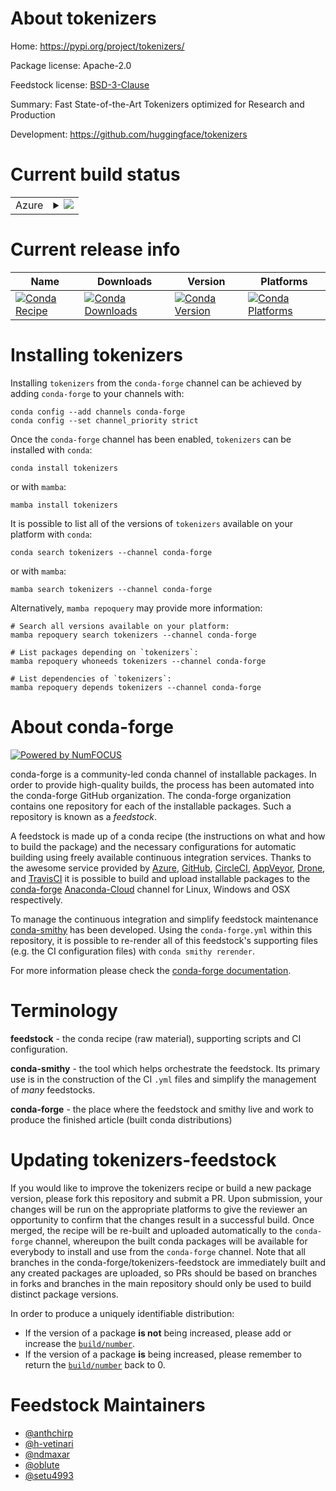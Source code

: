 About tokenizers
================

Home: https://pypi.org/project/tokenizers/

Package license: Apache-2.0

Feedstock license: [BSD-3-Clause](https://github.com/conda-forge/tokenizers-feedstock/blob/main/LICENSE.txt)

Summary: Fast State-of-the-Art Tokenizers optimized for Research and Production

Development: https://github.com/huggingface/tokenizers

Current build status
====================


<table>
    
  <tr>
    <td>Azure</td>
    <td>
      <details>
        <summary>
          <a href="https://dev.azure.com/conda-forge/feedstock-builds/_build/latest?definitionId=10291&branchName=main">
            <img src="https://dev.azure.com/conda-forge/feedstock-builds/_apis/build/status/tokenizers-feedstock?branchName=main">
          </a>
        </summary>
        <table>
          <thead><tr><th>Variant</th><th>Status</th></tr></thead>
          <tbody><tr>
              <td>linux_64_openssl1.1.1python3.10.____cpython</td>
              <td>
                <a href="https://dev.azure.com/conda-forge/feedstock-builds/_build/latest?definitionId=10291&branchName=main">
                  <img src="https://dev.azure.com/conda-forge/feedstock-builds/_apis/build/status/tokenizers-feedstock?branchName=main&jobName=linux&configuration=linux_64_openssl1.1.1python3.10.____cpython" alt="variant">
                </a>
              </td>
            </tr><tr>
              <td>linux_64_openssl1.1.1python3.11.____cpython</td>
              <td>
                <a href="https://dev.azure.com/conda-forge/feedstock-builds/_build/latest?definitionId=10291&branchName=main">
                  <img src="https://dev.azure.com/conda-forge/feedstock-builds/_apis/build/status/tokenizers-feedstock?branchName=main&jobName=linux&configuration=linux_64_openssl1.1.1python3.11.____cpython" alt="variant">
                </a>
              </td>
            </tr><tr>
              <td>linux_64_openssl1.1.1python3.8.____cpython</td>
              <td>
                <a href="https://dev.azure.com/conda-forge/feedstock-builds/_build/latest?definitionId=10291&branchName=main">
                  <img src="https://dev.azure.com/conda-forge/feedstock-builds/_apis/build/status/tokenizers-feedstock?branchName=main&jobName=linux&configuration=linux_64_openssl1.1.1python3.8.____cpython" alt="variant">
                </a>
              </td>
            </tr><tr>
              <td>linux_64_openssl1.1.1python3.9.____cpython</td>
              <td>
                <a href="https://dev.azure.com/conda-forge/feedstock-builds/_build/latest?definitionId=10291&branchName=main">
                  <img src="https://dev.azure.com/conda-forge/feedstock-builds/_apis/build/status/tokenizers-feedstock?branchName=main&jobName=linux&configuration=linux_64_openssl1.1.1python3.9.____cpython" alt="variant">
                </a>
              </td>
            </tr><tr>
              <td>linux_aarch64_openssl1.1.1python3.10.____cpython</td>
              <td>
                <a href="https://dev.azure.com/conda-forge/feedstock-builds/_build/latest?definitionId=10291&branchName=main">
                  <img src="https://dev.azure.com/conda-forge/feedstock-builds/_apis/build/status/tokenizers-feedstock?branchName=main&jobName=linux&configuration=linux_aarch64_openssl1.1.1python3.10.____cpython" alt="variant">
                </a>
              </td>
            </tr><tr>
              <td>linux_aarch64_openssl1.1.1python3.11.____cpython</td>
              <td>
                <a href="https://dev.azure.com/conda-forge/feedstock-builds/_build/latest?definitionId=10291&branchName=main">
                  <img src="https://dev.azure.com/conda-forge/feedstock-builds/_apis/build/status/tokenizers-feedstock?branchName=main&jobName=linux&configuration=linux_aarch64_openssl1.1.1python3.11.____cpython" alt="variant">
                </a>
              </td>
            </tr><tr>
              <td>linux_aarch64_openssl1.1.1python3.8.____cpython</td>
              <td>
                <a href="https://dev.azure.com/conda-forge/feedstock-builds/_build/latest?definitionId=10291&branchName=main">
                  <img src="https://dev.azure.com/conda-forge/feedstock-builds/_apis/build/status/tokenizers-feedstock?branchName=main&jobName=linux&configuration=linux_aarch64_openssl1.1.1python3.8.____cpython" alt="variant">
                </a>
              </td>
            </tr><tr>
              <td>linux_aarch64_openssl1.1.1python3.9.____cpython</td>
              <td>
                <a href="https://dev.azure.com/conda-forge/feedstock-builds/_build/latest?definitionId=10291&branchName=main">
                  <img src="https://dev.azure.com/conda-forge/feedstock-builds/_apis/build/status/tokenizers-feedstock?branchName=main&jobName=linux&configuration=linux_aarch64_openssl1.1.1python3.9.____cpython" alt="variant">
                </a>
              </td>
            </tr><tr>
              <td>linux_ppc64le_openssl1.1.1python3.10.____cpython</td>
              <td>
                <a href="https://dev.azure.com/conda-forge/feedstock-builds/_build/latest?definitionId=10291&branchName=main">
                  <img src="https://dev.azure.com/conda-forge/feedstock-builds/_apis/build/status/tokenizers-feedstock?branchName=main&jobName=linux&configuration=linux_ppc64le_openssl1.1.1python3.10.____cpython" alt="variant">
                </a>
              </td>
            </tr><tr>
              <td>linux_ppc64le_openssl1.1.1python3.11.____cpython</td>
              <td>
                <a href="https://dev.azure.com/conda-forge/feedstock-builds/_build/latest?definitionId=10291&branchName=main">
                  <img src="https://dev.azure.com/conda-forge/feedstock-builds/_apis/build/status/tokenizers-feedstock?branchName=main&jobName=linux&configuration=linux_ppc64le_openssl1.1.1python3.11.____cpython" alt="variant">
                </a>
              </td>
            </tr><tr>
              <td>linux_ppc64le_openssl1.1.1python3.8.____cpython</td>
              <td>
                <a href="https://dev.azure.com/conda-forge/feedstock-builds/_build/latest?definitionId=10291&branchName=main">
                  <img src="https://dev.azure.com/conda-forge/feedstock-builds/_apis/build/status/tokenizers-feedstock?branchName=main&jobName=linux&configuration=linux_ppc64le_openssl1.1.1python3.8.____cpython" alt="variant">
                </a>
              </td>
            </tr><tr>
              <td>linux_ppc64le_openssl1.1.1python3.9.____cpython</td>
              <td>
                <a href="https://dev.azure.com/conda-forge/feedstock-builds/_build/latest?definitionId=10291&branchName=main">
                  <img src="https://dev.azure.com/conda-forge/feedstock-builds/_apis/build/status/tokenizers-feedstock?branchName=main&jobName=linux&configuration=linux_ppc64le_openssl1.1.1python3.9.____cpython" alt="variant">
                </a>
              </td>
            </tr><tr>
              <td>osx_64_openssl1.1.1python3.10.____cpython</td>
              <td>
                <a href="https://dev.azure.com/conda-forge/feedstock-builds/_build/latest?definitionId=10291&branchName=main">
                  <img src="https://dev.azure.com/conda-forge/feedstock-builds/_apis/build/status/tokenizers-feedstock?branchName=main&jobName=osx&configuration=osx_64_openssl1.1.1python3.10.____cpython" alt="variant">
                </a>
              </td>
            </tr><tr>
              <td>osx_64_openssl1.1.1python3.11.____cpython</td>
              <td>
                <a href="https://dev.azure.com/conda-forge/feedstock-builds/_build/latest?definitionId=10291&branchName=main">
                  <img src="https://dev.azure.com/conda-forge/feedstock-builds/_apis/build/status/tokenizers-feedstock?branchName=main&jobName=osx&configuration=osx_64_openssl1.1.1python3.11.____cpython" alt="variant">
                </a>
              </td>
            </tr><tr>
              <td>osx_64_openssl1.1.1python3.8.____cpython</td>
              <td>
                <a href="https://dev.azure.com/conda-forge/feedstock-builds/_build/latest?definitionId=10291&branchName=main">
                  <img src="https://dev.azure.com/conda-forge/feedstock-builds/_apis/build/status/tokenizers-feedstock?branchName=main&jobName=osx&configuration=osx_64_openssl1.1.1python3.8.____cpython" alt="variant">
                </a>
              </td>
            </tr><tr>
              <td>osx_64_openssl1.1.1python3.9.____cpython</td>
              <td>
                <a href="https://dev.azure.com/conda-forge/feedstock-builds/_build/latest?definitionId=10291&branchName=main">
                  <img src="https://dev.azure.com/conda-forge/feedstock-builds/_apis/build/status/tokenizers-feedstock?branchName=main&jobName=osx&configuration=osx_64_openssl1.1.1python3.9.____cpython" alt="variant">
                </a>
              </td>
            </tr><tr>
              <td>osx_arm64_openssl1.1.1python3.10.____cpython</td>
              <td>
                <a href="https://dev.azure.com/conda-forge/feedstock-builds/_build/latest?definitionId=10291&branchName=main">
                  <img src="https://dev.azure.com/conda-forge/feedstock-builds/_apis/build/status/tokenizers-feedstock?branchName=main&jobName=osx&configuration=osx_arm64_openssl1.1.1python3.10.____cpython" alt="variant">
                </a>
              </td>
            </tr><tr>
              <td>osx_arm64_openssl1.1.1python3.11.____cpython</td>
              <td>
                <a href="https://dev.azure.com/conda-forge/feedstock-builds/_build/latest?definitionId=10291&branchName=main">
                  <img src="https://dev.azure.com/conda-forge/feedstock-builds/_apis/build/status/tokenizers-feedstock?branchName=main&jobName=osx&configuration=osx_arm64_openssl1.1.1python3.11.____cpython" alt="variant">
                </a>
              </td>
            </tr><tr>
              <td>osx_arm64_openssl1.1.1python3.8.____cpython</td>
              <td>
                <a href="https://dev.azure.com/conda-forge/feedstock-builds/_build/latest?definitionId=10291&branchName=main">
                  <img src="https://dev.azure.com/conda-forge/feedstock-builds/_apis/build/status/tokenizers-feedstock?branchName=main&jobName=osx&configuration=osx_arm64_openssl1.1.1python3.8.____cpython" alt="variant">
                </a>
              </td>
            </tr><tr>
              <td>osx_arm64_openssl1.1.1python3.9.____cpython</td>
              <td>
                <a href="https://dev.azure.com/conda-forge/feedstock-builds/_build/latest?definitionId=10291&branchName=main">
                  <img src="https://dev.azure.com/conda-forge/feedstock-builds/_apis/build/status/tokenizers-feedstock?branchName=main&jobName=osx&configuration=osx_arm64_openssl1.1.1python3.9.____cpython" alt="variant">
                </a>
              </td>
            </tr><tr>
              <td>win_64_openssl1.1.1python3.10.____cpython</td>
              <td>
                <a href="https://dev.azure.com/conda-forge/feedstock-builds/_build/latest?definitionId=10291&branchName=main">
                  <img src="https://dev.azure.com/conda-forge/feedstock-builds/_apis/build/status/tokenizers-feedstock?branchName=main&jobName=win&configuration=win_64_openssl1.1.1python3.10.____cpython" alt="variant">
                </a>
              </td>
            </tr><tr>
              <td>win_64_openssl1.1.1python3.11.____cpython</td>
              <td>
                <a href="https://dev.azure.com/conda-forge/feedstock-builds/_build/latest?definitionId=10291&branchName=main">
                  <img src="https://dev.azure.com/conda-forge/feedstock-builds/_apis/build/status/tokenizers-feedstock?branchName=main&jobName=win&configuration=win_64_openssl1.1.1python3.11.____cpython" alt="variant">
                </a>
              </td>
            </tr><tr>
              <td>win_64_openssl1.1.1python3.8.____cpython</td>
              <td>
                <a href="https://dev.azure.com/conda-forge/feedstock-builds/_build/latest?definitionId=10291&branchName=main">
                  <img src="https://dev.azure.com/conda-forge/feedstock-builds/_apis/build/status/tokenizers-feedstock?branchName=main&jobName=win&configuration=win_64_openssl1.1.1python3.8.____cpython" alt="variant">
                </a>
              </td>
            </tr><tr>
              <td>win_64_openssl1.1.1python3.9.____cpython</td>
              <td>
                <a href="https://dev.azure.com/conda-forge/feedstock-builds/_build/latest?definitionId=10291&branchName=main">
                  <img src="https://dev.azure.com/conda-forge/feedstock-builds/_apis/build/status/tokenizers-feedstock?branchName=main&jobName=win&configuration=win_64_openssl1.1.1python3.9.____cpython" alt="variant">
                </a>
              </td>
            </tr>
          </tbody>
        </table>
      </details>
    </td>
  </tr>
</table>

Current release info
====================

| Name | Downloads | Version | Platforms |
| --- | --- | --- | --- |
| [![Conda Recipe](https://img.shields.io/badge/recipe-tokenizers-green.svg)](https://anaconda.org/conda-forge/tokenizers) | [![Conda Downloads](https://img.shields.io/conda/dn/conda-forge/tokenizers.svg)](https://anaconda.org/conda-forge/tokenizers) | [![Conda Version](https://img.shields.io/conda/vn/conda-forge/tokenizers.svg)](https://anaconda.org/conda-forge/tokenizers) | [![Conda Platforms](https://img.shields.io/conda/pn/conda-forge/tokenizers.svg)](https://anaconda.org/conda-forge/tokenizers) |

Installing tokenizers
=====================

Installing `tokenizers` from the `conda-forge` channel can be achieved by adding `conda-forge` to your channels with:

```
conda config --add channels conda-forge
conda config --set channel_priority strict
```

Once the `conda-forge` channel has been enabled, `tokenizers` can be installed with `conda`:

```
conda install tokenizers
```

or with `mamba`:

```
mamba install tokenizers
```

It is possible to list all of the versions of `tokenizers` available on your platform with `conda`:

```
conda search tokenizers --channel conda-forge
```

or with `mamba`:

```
mamba search tokenizers --channel conda-forge
```

Alternatively, `mamba repoquery` may provide more information:

```
# Search all versions available on your platform:
mamba repoquery search tokenizers --channel conda-forge

# List packages depending on `tokenizers`:
mamba repoquery whoneeds tokenizers --channel conda-forge

# List dependencies of `tokenizers`:
mamba repoquery depends tokenizers --channel conda-forge
```


About conda-forge
=================

[![Powered by
NumFOCUS](https://img.shields.io/badge/powered%20by-NumFOCUS-orange.svg?style=flat&colorA=E1523D&colorB=007D8A)](https://numfocus.org)

conda-forge is a community-led conda channel of installable packages.
In order to provide high-quality builds, the process has been automated into the
conda-forge GitHub organization. The conda-forge organization contains one repository
for each of the installable packages. Such a repository is known as a *feedstock*.

A feedstock is made up of a conda recipe (the instructions on what and how to build
the package) and the necessary configurations for automatic building using freely
available continuous integration services. Thanks to the awesome service provided by
[Azure](https://azure.microsoft.com/en-us/services/devops/), [GitHub](https://github.com/),
[CircleCI](https://circleci.com/), [AppVeyor](https://www.appveyor.com/),
[Drone](https://cloud.drone.io/welcome), and [TravisCI](https://travis-ci.com/)
it is possible to build and upload installable packages to the
[conda-forge](https://anaconda.org/conda-forge) [Anaconda-Cloud](https://anaconda.org/)
channel for Linux, Windows and OSX respectively.

To manage the continuous integration and simplify feedstock maintenance
[conda-smithy](https://github.com/conda-forge/conda-smithy) has been developed.
Using the ``conda-forge.yml`` within this repository, it is possible to re-render all of
this feedstock's supporting files (e.g. the CI configuration files) with ``conda smithy rerender``.

For more information please check the [conda-forge documentation](https://conda-forge.org/docs/).

Terminology
===========

**feedstock** - the conda recipe (raw material), supporting scripts and CI configuration.

**conda-smithy** - the tool which helps orchestrate the feedstock.
                   Its primary use is in the construction of the CI ``.yml`` files
                   and simplify the management of *many* feedstocks.

**conda-forge** - the place where the feedstock and smithy live and work to
                  produce the finished article (built conda distributions)


Updating tokenizers-feedstock
=============================

If you would like to improve the tokenizers recipe or build a new
package version, please fork this repository and submit a PR. Upon submission,
your changes will be run on the appropriate platforms to give the reviewer an
opportunity to confirm that the changes result in a successful build. Once
merged, the recipe will be re-built and uploaded automatically to the
`conda-forge` channel, whereupon the built conda packages will be available for
everybody to install and use from the `conda-forge` channel.
Note that all branches in the conda-forge/tokenizers-feedstock are
immediately built and any created packages are uploaded, so PRs should be based
on branches in forks and branches in the main repository should only be used to
build distinct package versions.

In order to produce a uniquely identifiable distribution:
 * If the version of a package **is not** being increased, please add or increase
   the [``build/number``](https://docs.conda.io/projects/conda-build/en/latest/resources/define-metadata.html#build-number-and-string).
 * If the version of a package **is** being increased, please remember to return
   the [``build/number``](https://docs.conda.io/projects/conda-build/en/latest/resources/define-metadata.html#build-number-and-string)
   back to 0.

Feedstock Maintainers
=====================

* [@anthchirp](https://github.com/anthchirp/)
* [@h-vetinari](https://github.com/h-vetinari/)
* [@ndmaxar](https://github.com/ndmaxar/)
* [@oblute](https://github.com/oblute/)
* [@setu4993](https://github.com/setu4993/)

